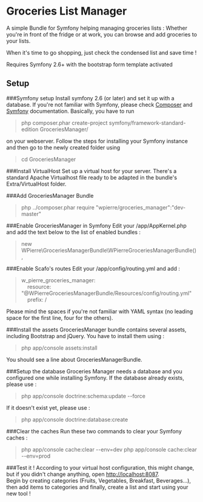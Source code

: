 Groceries List Manager
======================

A simple Bundle for Symfony helping managing groceries lists : Whether you're in front of the fridge or at work, you can browse and add groceries to your lists.

When it's time to go shopping, just check the condensed list and save time !

Requires Symfony 2.6+ with the bootstrap form template activated

Setup
-----

###Symfony setup
Install symfony 2.6 (or later) and set it up with a database. If you're not familiar with Symfony, please check [Composer](https://getcomposer.org/) and [Symfony](http://symfony.com/download) documentation. Basically, you have to run 
> php composer.phar create-project symfony/framework-standard-edition GroceriesManager/ 

on your webserver. Follow the steps for installing your Symfony instance and then go to the newly created folder using
> cd GroceriesManager

###Install VirtualHost
Set up a virtual host for your server. There's a standard Apache Virtualhost file ready to be adapted in the bundle's Extra/VirtualHost folder.

###Add GroceriesManager Bundle
> php ../composer.phar require "wpierre/groceries_manager":"dev-master"

###Enable GroceriesManager in Symfony
Edit your /app/AppKernel.php and add the text below to the list of enabled bundles :
> new WPierre\GroceriesManagerBundle\WPierreGroceriesManagerBundle(),  

###Enable Scafo's routes
Edit your /app/config/routing.yml and add :
> w_pierre_groceries_manager:  
> &nbsp;&nbsp;&nbsp;&nbsp;resource: "@WPierreGroceriesManagerBundle/Resources/config/routing.yml"  
> &nbsp;&nbsp;&nbsp;&nbsp;prefix:   /  

Please mind the spaces if you're not familiar with YAML syntax (no leading space for the first line, four for the others).

###Install the assets
GroceriesManager bundle contains several assets, including Bootstrap and jQuery. You have to install them using :
> php app/console assets:install

You should see a line about GroceriesManagerBundle.

###Setup the database
Groceries Manager needs a database and you configured one while installing Symfony.
If the database already exists, please use : 
> php app/console doctrine:schema:update --force

If it doesn't exist yet, please use :
> php app/console doctrine:database:create

###Clear the caches
Run these two commands to clear your Symfony caches :
> php app/console cache:clear --env=dev
> php app/console cache:clear --env=prod

###Test it !
According to your virtual host configuration, this might change, but if you didn't change anything, open [http://localhost:8087](http://localhost:8087).  
Begin by creating categories (Fruits, Vegetables, Breakfast, Beverages...), then add items to categories and finally, create a list and start using your new tool !